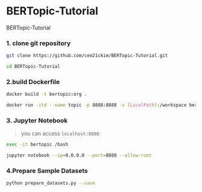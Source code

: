 # BERTopic-Tutorial
BERTopic-Tutorial

### 1. clone git repository
```bash
git clone https://github.com/ceo21ckim/BERTopic-Tutorial.git

cd BERTopic-Tutorial
```


### 2.build Dockerfile
```bash
docker build -t bertopic:org .

docker run -itd --name topic -p 8888:8888 -v [LocalPath]:/workspace bertopic:org
```

### 3. Jupyter Notebook
> you can access `localhost:8888`
```bash
exec -it bertopic /bash

jupyter notebook --ip=0.0.0.0 --port=8888 --allow-root
```


### 4.Prepare Sample Datasets
```bash
python prepare_datasets.py --save
```
